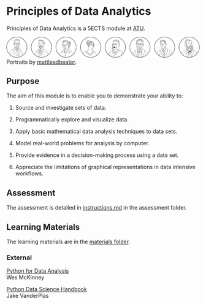 # Principles of Data Analytics

Principles of Data Analytics is a 5ECTS module at [ATU](https://www.atu.ie).

![Logicians](https://raw.githubusercontent.com/ianmcloughlin/images/master/principles_da_banner.png)  
Portraits by [mattleadbeater](https://www.instagram.com/mattleadbeater/).

## Purpose

The aim of this module is to enable you to demonstrate your ability to:

1. Source and investigate sets of data.

2. Programmatically explore and visualize data.

3. Apply basic mathematical data analysis techniques to data sets.

4. Model real-world problems for analysis by computer.

5. Provide evidence in a decision-making process using a data set.

6. Appreciate the limitations of graphical representations in data intensive workflows.

## Assessment

The assessment is detailed in [instructions.md](assessment/instructions.md) in the assessment folder.  

## Learning Materials

The learning materials are in the [materials folder](materials).  

### External

[Python for Data Analysis](https://wesmckinney.com/book/)  
Wes McKinney  

[Python Data Science Handbook](https://jakevdp.github.io/PythonDataScienceHandbook/)  
Jake VanderPlas  
